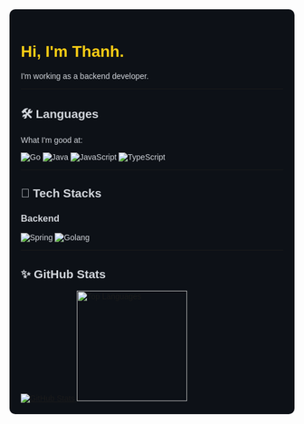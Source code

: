 <div style="font-family: Arial, sans-serif; color: #d1d5db; background-color: #0d1117; padding: 20px; border-radius: 10px;">

  <h1 style="color: #facc15;">Hi, I'm Thanh.</h1>
  <p>I'm working as a backend developer.</p>

  <hr style="border-color: #2d3748;">

<h2>🛠️ Languages</h2>
  <p>What I'm good at:</p>
  <p>
    <img src="https://img.shields.io/badge/Go-00ADD8?logo=go&logoColor=white" alt="Go">
    <img src="https://img.shields.io/badge/Java-ED8B00?logo=openjdk&logoColor=white" alt="Java">
    <img src="https://img.shields.io/badge/JavaScript-F7DF1E?logo=javascript&logoColor=black" alt="JavaScript">
    <img src="https://img.shields.io/badge/TypeScript-007ACC?logo=typescript&logoColor=white" alt="TypeScript">
  </p>

  <hr style="border-color: #2d3748;">

<h2>🧰 Tech Stacks</h2>

<h3>Backend</h3>
  <p>
    <img src="https://img.shields.io/badge/Spring-6DB33F?logo=spring&logoColor=white" alt="Spring">
    <img src="https://img.shields.io/badge/Go-00ADD8?logo=go&logoColor=white" alt="Golang">
  </p>

  <hr style="border-color: #2d3748;">

<h2>✨ GitHub Stats</h2>

<div class="half">
  <a href="https://github.com/ncthanh2208">
    <img src="https://github-readme-stats.vercel.app/api?username=ncthanh2208&show_icons=true&theme=dark" alt="GitHub Stats">
  </a>
  <a href="https://github.com/ncthanh2208">
    <img src="https://github-readme-stats.vercel.app/api/top-langs/?username=ncthanh2208&hide=python,c,c%23,PowerShell,kotlin,tex&theme=dark" alt="Top Languages" style="height: 195px;">
  </a>
</div>

</div>
